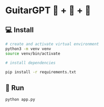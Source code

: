 # GuitarGPT 💬 + 📸 + 🎸

## 💻 Install

```bash
# create and activate virtual environment
python3 -m venv venv
source venv/bin/activate

# install dependencies

pip install -r requirements.txt
```

## 🚀 Run

```bash
python app.py
```